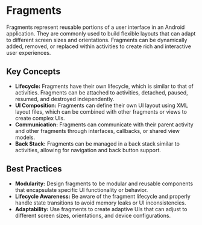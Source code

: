 # Fragments

Fragments represent reusable portions of a user interface in an Android application. They are commonly used to build flexible layouts that can adapt to different screen sizes and orientations. Fragments can be dynamically added, removed, or replaced within activities to create rich and interactive user experiences.

## Key Concepts

- **Lifecycle:** Fragments have their own lifecycle, which is similar to that of activities. Fragments can be attached to activities, detached, paused, resumed, and destroyed independently.
- **UI Composition:** Fragments can define their own UI layout using XML layout files, which can be combined with other fragments or views to create complex UIs.
- **Communication:** Fragments can communicate with their parent activity and other fragments through interfaces, callbacks, or shared view models.
- **Back Stack:** Fragments can be managed in a back stack similar to activities, allowing for navigation and back button support.

## Best Practices

- **Modularity:** Design fragments to be modular and reusable components that encapsulate specific UI functionality or behavior.
- **Lifecycle Awareness:** Be aware of the fragment lifecycle and properly handle state transitions to avoid memory leaks or UI inconsistencies.
- **Adaptability:** Use fragments to create adaptive UIs that can adjust to different screen sizes, orientations, and device configurations.
